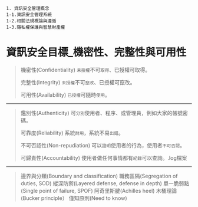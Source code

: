 ```
1. 資訊安全管理概念
1-1.資訊安全管理系統
1-2.相關法規概論與遵循
1-3.隱私權保護與智慧財產權
```
# 資訊安全目標_機密性、完整性與可用性

>機密性(Confidentiality)  `未授權`不可`取得`、已授權可取得。
>
>完整性(Integrity)        `未授權`不可`竄改`、已授權可竄改。
>
>可用性(Availability)     `已授權`可隨時`使用`。
___
>鑑別性(Authenticity)           可`分別`使用者、程序、或管理員，例如大家的帳號密碼。
>
>可靠度(Reliability)            系統`耐用`，系統不易`出錯`。
>
>不可否認性(Non-repudiation)    可以`證明`使用者的行為，使用者`不可否認`。
>
>可歸責性(Accountability)       使用者做任何事情都有`紀錄`可以查詢。.log檔案
>
___
>邊界與分類(Boundary and classification)
>職務區隔(Segregation of duties, SOD)
>縱深防禦(Layered defense, defense in depth)
>單一脆弱點(Single point of failure, SPOF)
>阿奇里斯腱(Achilles heel)
>木桶理論(Bucker principle）
>僅知原則(Need to know)

